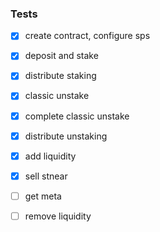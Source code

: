### Tests

- [x]  create contract, configure sps
- [x]  deposit and stake
- [x]  distribute staking
- [x]  classic unstake
- [x]  complete classic unstake
- [x]  distribute unstaking
- [x]  add liquidity
- [x]  sell stnear
- [ ]  get meta
- [ ]  remove liquidity

